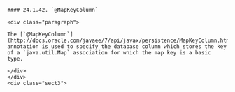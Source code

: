     #### 24.1.42. `@MapKeyColumn`

    <div class="paragraph">

    The [`@MapKeyColumn`](http://docs.oracle.com/javaee/7/api/javax/persistence/MapKeyColumn.html) annotation is used to specify the database column which stores the key of a `java.util.Map` association for which the map key is a basic type.

    </div>
    </div>
    <div class="sect3">